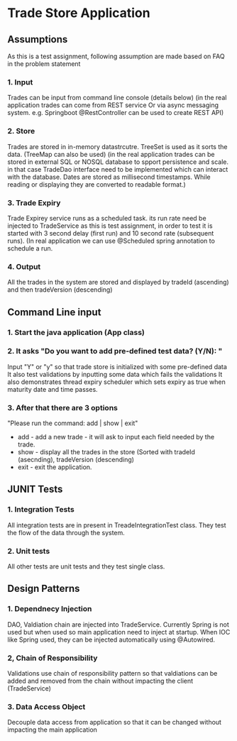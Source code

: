 # Trade Store Application
## Assumptions 
As this is a test assignment, following assumption are made based on FAQ in the problem statement
### 1. Input
Trades can be input from command line console (details below)
(in the real application trades can come from REST service Or via async messaging system. 
e.g. Springboot @RestController can be used to create REST API)
### 2. Store 
Trades are stored in in-memory datastrcutre. TreeSet is used as it sorts the data. (TreeMap can also be used)
(in the real application trades can be stored in external SQL or NOSQL database to spport persistence and scale.
in that case TradeDao interface need to be implemented which can interact with the database.
Dates are stored as millisecond timestamps. While reading or displaying they are converted to readable format.)
### 3. Trade Expiry
Trade Expirey service runs as a scheduled task. its run rate need be injected to TradeService
as this is test assignment, in order to test it is started with 3 second delay (first run) and 10 second rate (subsequent runs).
(In real application we can use @Scheduled spring annotation to schedule a run.
### 4. Output
All the trades in the system are stored and displayed by tradeId (ascending) and then tradeVersion (descending)

## Command Line input
### 1. Start the java application (App class)
### 2. It asks "Do you want to add pre-defined test data? (Y/N): "
Input "Y" or "y"  so that trade store is initialized with some pre-defined data 
It also test validations by inputting some data which fails the validations
It also demonstrates thread expiry scheduler which sets expiry as true when maturity date and time passes.
### 3. After that there are 3 options 
"Please run the command: add | show | exit"
- add - add a new trade - it will ask to input each field needed by the trade.
- show - display all the trades in the store (Sorted with tradeId (asecnding), tradeVersion (descending)
- exit - exit the application.

## JUNIT Tests
### 1. Integration Tests
All integration tests are in present in TreadeIntegrationTest class.
They test the flow of the data through the system.
### 2. Unit tests
All other tests are unit tests and they test single class.

## Design Patterns
### 1. Dependnecy Injection
DAO, Valdiation chain are injected into TradeService.
Currently Spring is not used but when used so main application need to inject at startup.
When IOC like Spring used, they can be injected automatically using @Autowired.
### 2, Chain of Responsibility
Validations use chain of responsibility pattern so that valdiations can be added and removed from the chain without impacting the client (TradeService)
### 3. Data Access Object
Decouple data access from application so that it can be changed without impacting the main application




